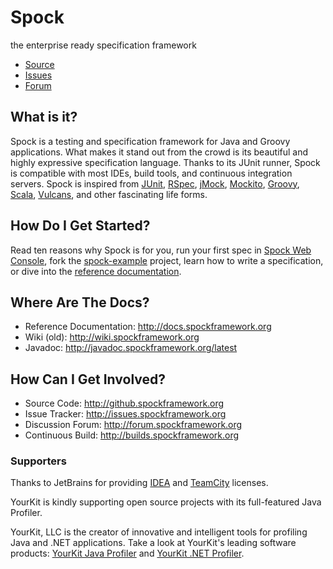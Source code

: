 # Spock

the enterprise ready specification framework

* [Source](http://github.spockframework.org)
* [Issues](http://issues.spockframework.org/)
* [Forum](http://forum.spockframework.org/)

## What is it?

Spock is a testing and specification framework for Java and Groovy applications. What makes it stand out from the crowd is its beautiful and highly expressive specification language. Thanks to its JUnit runner, Spock is compatible with most IDEs, build tools, and continuous integration servers. Spock is inspired from [JUnit](http://www.junit.org/), [RSpec](http://rspec.info/), [jMock](http://www.jmock.org/), [Mockito](http://www.mockito.org), [Groovy](http://groovy.codehaus.org/), [Scala](http://www.scala-lang.org/), [Vulcans](http://en.wikipedia.org/wiki/Vulcans), and other fascinating life forms.

## How Do I Get Started?

Read ten reasons why Spock is for you, run your first spec in [Spock Web Console](http://meetspock.appspot.com/?id=9001), fork the [spock-example](https://github.com/spockframework/spock-example) project, learn how to write a specification, or dive into the [reference documentation](http://docs.spockframework.org).

## Where Are The Docs?

* Reference Documentation: http://docs.spockframework.org
* Wiki (old): http://wiki.spockframework.org
* Javadoc: http://javadoc.spockframework.org/latest

## How Can I Get Involved?

* Source Code: http://github.spockframework.org
* Issue Tracker: http://issues.spockframework.org
* Discussion Forum: http://forum.spockframework.org
* Continuous Build: http://builds.spockframework.org

### Supporters

Thanks to JetBrains for providing [IDEA](http://www.jetbrains.com/idea/) and [TeamCity](http://www.jetbrains.com/teamcity/) licenses.

YourKit is kindly supporting open source projects with its full-featured Java Profiler.

YourKit, LLC is the creator of innovative and intelligent tools for profiling
Java and .NET applications. Take a look at YourKit's leading software products:
[YourKit Java Profiler](http://www.yourkit.com/java/profiler/index.jsp) and
[YourKit .NET Profiler](http://www.yourkit.com/.net/profiler/index.jsp).
